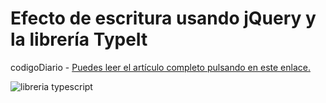 # Efecto de escritura usando jQuery y la librería TypeIt

codigoDiario - [Puedes leer el artículo completo pulsando en este enlace.](https://codigodiario.me/efecto-de-escritura-usando-jquery-y-la-libreria-typeit)

![libreria typescript](http://codigodiario.me/wp-content/uploads/2016/04/Screenshot-from-2016-04-17-225420.png "Efecto de escritura usando jQuery y la librería TypeIt")

